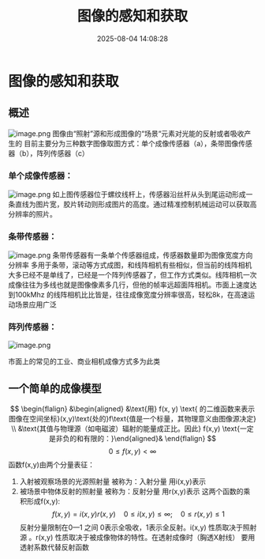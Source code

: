 ﻿---
title: 图像的感知和获取
date: 2025-08-04 14:08:28
tags:
  - 数字图像处理
categories:
  - 数字图像处理
  - 数字图像基础
  - 图像感知和获取
cover: http://img.upoorcake.cn/upoorcake/006cn0osgy1fk7tmv1ts5j32ao2aokjm.jpg
description:
---

# 图像的感知和获取

## 概述

![image.png](http://img.upoorcake.cn/upoorcake/202508041413677.png)
	图像由“照射”源和形成图像的“场景“元素对光能的反射或者吸收产生的  目前主要分为三种数字图像取图方式：单个成像传感器（a），条带图像传感器（b），阵列传感器（c）

### 单个成像传感器：

![image.png](http://img.upoorcake.cn/upoorcake/202508041419854.png)
	如上图传感器位于螺纹线杆上，传感器沿丝杆从头到尾运动形成一条直线为图片宽，胶片转动则形成图片的高度。通过精准控制机械运动可以获取高分辨率的照片。
	
### 条带传感器：

![image.png](http://img.upoorcake.cn/upoorcake/202508041426311.png)
	条带传感器有一条单个传感器组成，传感器数量即为图像宽度方向分辨率 多用于条带，滚动等方式成图，和线阵相机有些相似，但当前的线阵相机大多已经不是单线了，已经是一个阵列传感器了，但工作方式类似。线阵相机一次成像往往为多线也就是图像像素多几行，但他的帧率远超面阵相机。市面上速度达到100kMhz 的线阵相机比比皆是，往往成像宽度分辨率很高，轻松8k，在高速运动场景应用广泛
### 阵列传感器：

![image.png](http://img.upoorcake.cn/upoorcake/202508041436686.png)

 市面上的常见的工业、商业相机成像方式多为此类

## 一个简单的成像模型

$$ 
\begin{flalign} &\begin{aligned} &\text{用} f(x, y) \text{ 的二维函数来表示图像在空间坐标}(x,y)\text{处的}f\text{值是一个标量，其物理意义由图像源决定} \\ &\text{其值与物理源（如电磁波）辐射的能量成正比。因此} f(x,y) \text{一定是非负的和有限的：}\end{aligned}& \end{flalign}
$$
$$
0\le f(x,y) <\infty
$$
函数f(x,y)由两个分量表征：
1. 入射被观察场景的光源照射量 被称为：入射分量 用i(x,y)表示
2. 被场景中物体反射的照射量 被称为：反射分量 用r(x,y)表示
这两个函数的乘积形成f(x,y):
$$
f(x,y) = i(x,y)r(x,y) \quad 0\le i(x,y) \le \infty;\quad 0\le r(x,y) \le 1
$$
反射分量限制在0—1 之间 0表示全吸收，1表示全反射。i(x,y) 性质取决于照射源 。r(x,y) 性质取决于被成像物体的特性。在透射成像时（胸透X射线） 要用透射系数代替反射函数




